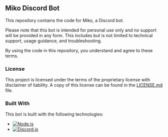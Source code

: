 ## Miko Discord Bot

This repository contains the code for Miko, a Discord bot.

Please note that this bot is intended for personal use only and no support will be provided in any form. This includes but is not limited to technical support, usage guidance, and troubleshooting.

By using the code in this repository, you understand and agree to these terms.

### License

This project is licensed under the terms of the proprietary license with disclaimer of liability. A copy of this license can be found in the [LICENSE.md](LICENSE.md) file.

### Built With

This bot is built with the following technologies:

* [![Node.js](https://img.shields.io/badge/Node.js-43853D?style=for-the-badge&logo=node.js&logoColor=white)](https://nodejs.org/en/)
* [![Discord.js](https://img.shields.io/badge/Discord.js-5865F2?style=for-the-badge&logo=discord&logoColor=white)](https://discord.js.org/#/)
